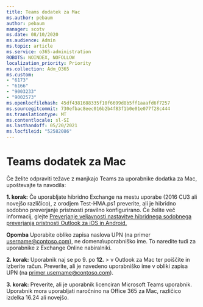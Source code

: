 ```yaml
---
title: Teams dodatek za Mac
ms.author: pebaum
author: pebaum
manager: scotv
ms.date: 08/10/2020
ms.audience: Admin
ms.topic: article
ms.service: o365-administration
ROBOTS: NOINDEX, NOFOLLOW
localization_priority: Priority
ms.collection: Adm_O365
ms.custom:
- "6173"
- "6166"
- "9003233"
- "9002573"
ms.openlocfilehash: 45df4381688335f10f6699d8b5ff1aaafd6f7257
ms.sourcegitcommit: 730efbac8eec016b2b4f83f1b0e01e077f28c444
ms.translationtype: MT
ms.contentlocale: sl-SI
ms.lasthandoff: 05/20/2021
ms.locfileid: "52582086"
---
```

# <a name="teams-add-in-for-mac"></a>Teams dodatek za Mac

Če želite odpraviti težave z manjkajo Teams za uporabnike dodatka za Mac, upoštevajte ta navodila:

**1. korak:** Če uporabljate hibridno Exchange na mestu uporabe (2016 CU3 ali novejšo različico), z orodjem Test-HMA.ps1 preverite, ali je hibridno sodobno preverjanje pristnosti pravilno konfigurirano. Če želite več informacij, glejte [Preverjanje veljavnosti nastavitve hibridnega sodobnega preverjanja pristnosti Outlook za iOS in Android.](https://aka.ms/TestHMAEAS)  

**Opomba** Uporabite obliko zapisa naslova UPN (na primer [username@contoso.com](mailto:username@contoso.com)), ne domena\uporabniško ime. To naredite tudi za uporabnike z Exchange Online nabiralniki.

**2. korak:** Uporabnik naj se po 9. po **12.**  >   v Outlook za Mac ter poiščite in izberite račun. Preverite, ali je navedeno uporabniško ime v obliki zapisa UPN (na [primer username@contoso.com](mailto:username@contoso.com)).

**3. korak:** Preverite, ali je uporabnik licenciran Microsoft Teams uporabnik. Uporabnik mora uporabljati naročnino na Office 365 za Mac, različico izdelka 16.24 ali novejšo.